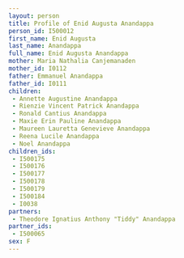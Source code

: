 ```yaml
---
layout: person
title: Profile of Enid Augusta Anandappa
person_id: I500012
first_name: Enid Augusta
last_name: Anandappa
full_name: Enid Augusta Anandappa
mother: Maria Nathalia Canjemanaden
mother_id: I0112
father: Emmanuel Anandappa
father_id: I0111
children:
 - Annette Augustine Anandappa
 - Rienzie Vincent Patrick Anandappa
 - Ronald Cantius Anandappa
 - Maxie Erin Pauline Anandappa
 - Maureen Lauretta Genevieve Anandappa
 - Reena Lucile Anandappa
 - Noel Anandappa
children_ids:
 - I500175
 - I500176
 - I500177
 - I500178
 - I500179
 - I500184
 - I0038
partners:
 - Theodore Ignatius Anthony "Tiddy" Anandappa
partner_ids:
 - I500065
sex: F
---
```


